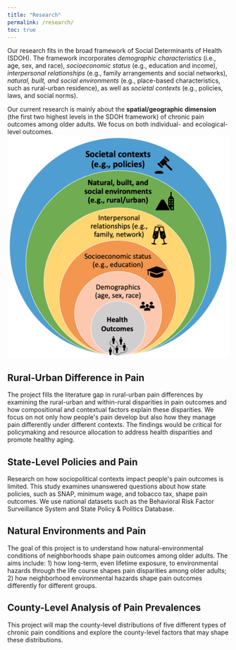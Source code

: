 ```yaml
---
title: "Research"
permalink: /research/
toc: true
---
```


Our research fits in the broad framework of Social Determinants of Health (SDOH). The framework incorporates *demographic characteristics* (i.e., age, sex, and race), *socioeconomic status* (e.g., education and income), *interpersonal relationships* (e.g., family arrangements and social networks), *natural, built, and social environments* (e.g., place-based characteristics, such as rural-urban residence), as well as *societal contexts* (e.g., policies, laws, and social norms). 

Our current research is mainly about the **spatial/geographic dimension** (the first two highest levels in the SDOH framework) of chronic pain outcomes among older adults. We focus on both individual- and ecological-level outcomes.
![](home_framework.png)
 
## Rural-Urban Difference in Pain
The project fills the literature gap in rural-urban pain differences by examining the rural-urban and within-rural disparities in pain outcomes and how compositional and contextual factors explain these disparities. We focus on not only how people's pain develop but also how they manage pain differently under different contexts. The findings would be critical for policymaking and resource allocation to address health disparities and promote healthy aging. 

## State-Level Policies and Pain
Research on how sociopolitical contexts impact people's pain outcomes is limited. This study examines unanswered questions about how state policies, such as SNAP, minimum wage, and tobacco tax, shape pain outcomes. We use national datasets such as the Behavioral Risk Factor Surveillance System and State Policy & Politics Database.

## Natural Environments and Pain
The goal of this project is to understand how natural-environmental conditions of neighborhoods shape pain outcomes among older adults. The aims include: 1) how long-term, even lifetime exposure, to environmental hazards through the life course shapes pain disparities among older adults; 2) how neighborhood environmental hazards shape pain outcomes differently for different groups. 

## County-Level Analysis of Pain Prevalences
This project will map the county-level distributions of five different types of chronic pain conditions and explore the county-level factors that may shape these distributions.

